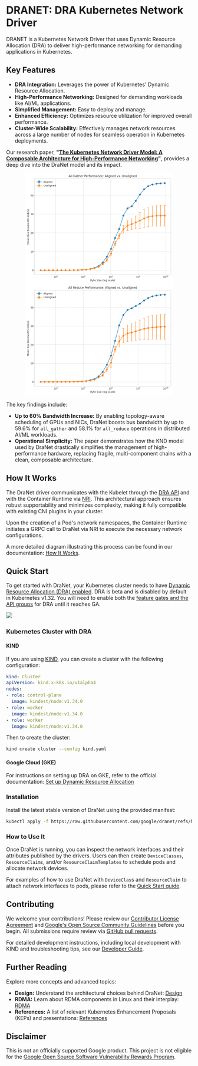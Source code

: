 # DRANET: DRA Kubernetes Network Driver

DRANET is a Kubernetes Network Driver that uses Dynamic Resource Allocation
(DRA) to deliver high-performance networking for demanding applications in
Kubernetes.

## Key Features

- **DRA Integration:** Leverages the power of Kubernetes' Dynamic Resource
  Allocation.
- **High-Performance Networking:** Designed for demanding workloads like AI/ML
  applications.
- **Simplified Management:** Easy to deploy and manage.
- **Enhanced Efficiency:** Optimizes resource utilization for improved overall
  performance.
- **Cluster-Wide Scalability:**  Effectively manages network resources across a
  large number of nodes for seamless operation in Kubernetes deployments.

Our research paper, **"[The Kubernetes Network Driver Model: A Composable Architecture for High-Performance Networking](/site/static/docs/kubernetes_network_driver_model_dranet_paper.pdf)"**, provides a deep dive into the DraNet model and its impact.

<p align="center">
<img src="site/static/images/nccl_all_gather_results.png" width="400" height="300">   <img src="site/static/images/nccl_all_reduce_results.png" width="400" height="300">
</p>

The key findings include:

- **Up to 60% Bandwidth Increase:** By enabling topology-aware scheduling of GPUs and NICs, DraNet boosts bus bandwidth by up to 59.6% for `all_gather` and 58.1% for `all_reduce` operations in distributed AI/ML workloads.
- **Operational Simplicity:** The paper demonstrates how the KND model used by DraNet drastically simplifies the management of high-performance hardware, replacing fragile, multi-component chains with a clean, composable architecture.

## How It Works

The DraNet driver communicates with the Kubelet through the [DRA
API](https://github.com/kubernetes/kubernetes/blob/3bec2450efd29787df0f27415de4e8049979654f/staging/src/k8s.io/kubelet/pkg/apis/dra/v1beta1/api.proto)
and with the Container Runtime via [NRI](https://github.com/containerd/nri).
This architectural approach ensures robust supportability and minimizes
complexity, making it fully compatible with existing CNI plugins in your
cluster.

Upon the creation of a Pod's network namespaces, the Container Runtime initiates
a GRPC call to DraNet via NRI to execute the necessary network configurations.

A more detailed diagram illustrating this process can be found in our
documentation: [How It
Works](https://google.github.io/dranet/docs/concepts/howitworks/).

## Quick Start

To get started with DraNet, your Kubernetes cluster needs to have [Dynamic
Resource Allocation (DRA)
enabled](https://kubernetes.io/docs/concepts/scheduling-eviction/dynamic-resource-allocation/).
DRA is beta and is disabled by default in Kubernetes v1.32. You will need to
enable both the [feature gates and the API
groups](https://kubernetes.io/docs/concepts/scheduling-eviction/dynamic-resource-allocation/#enabling-dynamic-resource-allocation)
for DRA until it reaches GA.

![](site/static/images/dranet.gif)

### Kubernetes Cluster with DRA

#### KIND

If you are using
[KIND](https://github.com/kubernetes-sigs/kind?tab=readme-ov-file#installation-and-usage),
you can create a cluster with the following configuration:

```yaml
kind: Cluster
apiVersion: kind.x-k8s.io/v1alpha4
nodes:
- role: control-plane
  image: kindest/node:v1.34.0
- role: worker
  image: kindest/node:v1.34.0
- role: worker
  image: kindest/node:v1.34.0
```

Then to create the cluster:

```sh
kind create cluster --config kind.yaml
```

#### Google Cloud (GKE)

For instructions on setting up DRA on GKE, refer to the official documentation:
[Set up Dynamic Resource
Allocation](https://cloud.google.com/kubernetes-engine/docs/how-to/set-up-dra)

### Installation

Install the latest stable version of DraNet using the provided manifest:

```sh
kubectl apply -f https://raw.githubusercontent.com/google/dranet/refs/heads/main/install.yaml
```

### How to Use It

Once DraNet is running, you can inspect the network interfaces and their
attributes published by the drivers. Users can then create `DeviceClasses`,
`ResourceClaims`, and/or `ResourceClaimTemplates` to schedule pods and allocate
network devices.

For examples of how to use DraNet with `DeviceClas`s and `ResourceClaim` to
attach network interfaces to pods, please refer to the [Quick Start
guide](https://google.github.io/dranet/docs/quick-start).


## Contributing

We welcome your contributions! Please review our [Contributor License
Agreement](https://cla.developers.google.com/about) and [Google's Open Source
Community Guidelines](https://opensource.google/conduct/) before you begin. All
submissions require review via [GitHub pull
requests](https://docs.github.com/articles/about-pull-requests).

For detailed development instructions, including local development with KIND and
troubleshooting tips, see our [Developer
Guide](https://google.github.io/dranet/docs/contributing/developer-guide.md).

## Further Reading

Explore more concepts and advanced topics:

* **Design:** Understand the architectural choices behind DraNet:
  [Design](https://google.github.io/dranet/docs/concepts/howitworks)
* **RDMA:** Learn about RDMA components in Linux and their interplay:
  [RDMA](https://google.github.io/dranet/docs/concepts/rdma)
* **References:** A list of relevant Kubernetes Enhancement Proposals (KEPs) and
  presentations:
  [References](https://google.github.io/dranet/docs/concepts/references)

## Disclaimer

This is not an officially supported Google product. This project is not eligible
for the [Google Open Source Software Vulnerability Rewards
Program](https://bughunters.google.com/open-source-security).
